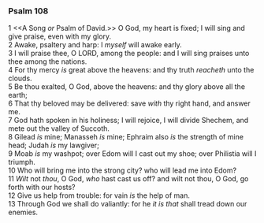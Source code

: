 ### Psalm 108

1 <<A Song *or* Psalm of David.>> O God, my heart is fixed; I will sing and give praise, even with my glory.  
2 Awake, psaltery and harp: I *myself* will awake early.  
3 I will praise thee, O LORD, among the people: and I will sing praises unto thee among the nations.  
4 For thy mercy *is* great above the heavens: and thy truth *reacheth* unto the clouds.  
5 Be thou exalted, O God, above the heavens: and thy glory above all the earth;  
6 That thy beloved may be delivered: save *with* thy right hand, and answer me.  
7 God hath spoken in his holiness; I will rejoice, I will divide Shechem, and mete out the valley of Succoth.  
8 Gilead *is* mine; Manasseh *is* mine; Ephraim also *is* the strength of mine head; Judah *is* my lawgiver;  
9 Moab *is* my washpot; over Edom will I cast out my shoe; over Philistia will I triumph.  
10 Who will bring me into the strong city? who will lead me into Edom?  
11 *Wilt* not *thou*, O God, *who* hast cast us off? and wilt not thou, O God, go forth with our hosts?  
12 Give us help from trouble: for vain *is* the help of man.  
13 Through God we shall do valiantly: for he *it is that* shall tread down our enemies.  
